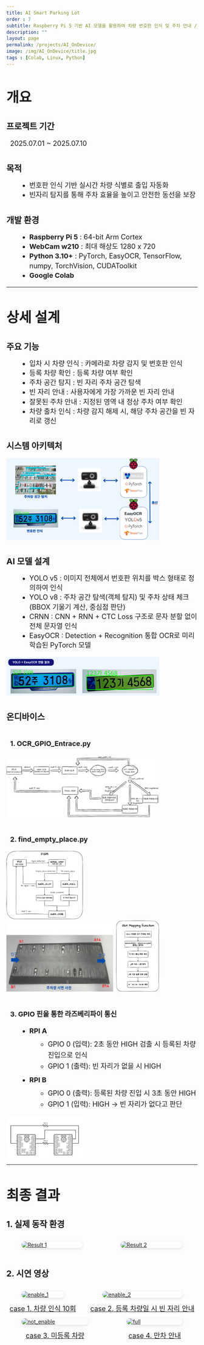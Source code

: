 ```yaml
---
title: AI Smart Parking Lot
order : 7
subtitle: Raspberry Pi 5 기반 AI 모델을 활용하여 차량 번호판 인식 및 주차 안내 / 관리 시스템
description: ""
layout: page
permalink: /projects/AI_OnDevice/
image: /img/AI_OnDevice/title.jpg
tags : [Colab, Linux, Python]
---
```


<h1 style="font-size: 36px; font-weight: bold;">개요</h1>

<h2 style="font-size: 22px; font-weight: bold; margin-top: 1.6em;">프로젝트 기간</h2>
<p style="font-size: 18px; line-height: 1.4; margin-left: 10px;">
2025.07.01 ~ 2025.07.10
</p>

<h2 style="font-size: 22px; font-weight: bold; margin-top: 1.6em;">목적</h2>
<ul style="font-size: 18px; line-height: 1.4; margin-left: 30px;">
  <li>번호판 인식 기반 실시간 차량 식별로 출입 자동화</li>
  <li>빈자리 탐지를 통해 주차 효율을 높이고 안전한 동선을 보장</li>
</ul>

<h2 style="font-size: 22px; font-weight: bold; margin-top: 1.6em;">개발 환경</h2>
<ul style="font-size: 18px; line-height: 1.4; margin-left: 30px;">
  <li><strong>Raspberry Pi 5</strong> : 64-bit Arm Cortex</li>
  <li><strong>WebCam w210</strong> : 최대 해상도 1280 x 720</li>
  <li><strong>Python 3.10+</strong> : PyTorch, EasyOCR, TensorFlow, numpy, TorchVision, CUDAToolkit</li>
  <li><strong>Google Colab</strong></li>
</ul>

---

<h1 style="font-size: 36px; font-weight: bold;">상세 설계</h1>

<h2 style="font-size: 22px; font-weight: bold; margin-top: 1.6em;">주요 기능</h2>
<ul style="font-size: 18px; line-height: 1.4; margin-left: 30px;">
  <li>입차 시 차량 인식 : 카메라로 차량 감지 및 번호판 인식</li>
  <li>등록 차량 확인 : 등록 차량 여부 확인</li>
  <li>주차 공간 탐지 : 빈 자리 주차 공간 탐색</li>
  <li>빈 자리 안내 : 사용자에게 가장 가까운 빈 자리 안내</li>
  <li>잘못된 주차 안내 : 지정된 영역 내 정상 주차 여부 확인</li>
  <li>차량 출차 인식 : 차량 감지 해제 시, 해당 주차 공간을 빈 자리로 갱신</li>
</ul>

<h2 style="font-size: 22px; font-weight: bold; margin-top: 1.6em;">시스템 아키텍처</h2>
<img src="/img/AI_OnDevice/system.jpg" width="80%">

<h2 style="font-size: 22px; font-weight: bold; margin-top: 1.6em;">AI 모델 설계</h2>
<ul style="font-size: 18px; line-height: 1.4; margin-left: 30px;">
  <li>YOLO v5 : 이미지 전체에서 번호판 위치를 박스 형태로 정의하여 인식</li>
  <li>YOLO v8 : 주차 공간 탐색(객체 탐지) 및 주차 상태 체크(BBOX 기울기 계산, 중심점 판단)</li>
  <li>CRNN : CNN + RNN + CTC Loss 구조로 문자 분할 없이 전체 문자열 인식</li>
  <li>EasyOCR : Detection + Recognition 통합 OCR로 미리 학습된 PyTorch 모델</li>
</ul>

<img src="/img/AI_OnDevice/YOLO+EasyOCR.jpg" width="80%">

<h2 style="font-size: 22px; font-weight: bold; margin-top: 1.6em;">온디바이스</h2>

<p style="font-size: 18px; line-height: 1.4; margin-left: 10px;">
<br>
<strong>1. OCR_GPIO_Entrace.py</strong>
</p>

<img src="/img/AI_OnDevice/OCR_GPIO.jpg" width="80%">

<p style="font-size: 18px; line-height: 1.4; margin-left: 10px;">
<br>
<strong>2. find_empty_place.py</strong>
</p>

<img src="/img/AI_OnDevice/Find_Empty_Place.jpg" width="40%">
<img src="/img/AI_OnDevice/Find_Empty_Place2.jpg" width="80%">

<p style="font-size: 18px; line-height: 1.4; margin-left: 10px;">
<br>
<strong>3. GPIO 핀을 통한 라즈베리파이 통신</strong>
</p>
<ul style="font-size:18px; line-height:1.6; margin-left:30px;">
  <li><strong>RPI A</strong>
    <ul style="margin-top:6px; margin-left:18px;">
      <li>GPIO 0 (입력): 2초 동안 HIGH 검출 시 등록된 차량 진입으로 인식</li>
      <li>GPIO 1 (출력): 빈 자리가 없을 시 HIGH</li>
    </ul>
  </li>

  <li style="margin-top:8px;"><strong>RPI B</strong>
    <ul style="margin-top:6px; margin-left:18px;">
      <li>GPIO 0 (출력): 등록된 차량 진입 시 3초 동안 HIGH</li>
      <li>GPIO 1 (입력): HIGH → 빈 자리가 없다고 판단</li>
    </ul>
  </li>
</ul>

<img src="/img/AI_OnDevice/RPI.jpg" width="40%">

---

<h1 style="font-size: 36px; font-weight: bold;">최종 결과</h1>
<h2 style="font-size: 22px; font-weight: bold; margin-top: 1.6em;">1. 실제 동작 환경</h2>

<div id="demo-gifs" class="columns is-multiline is-mobile">
  <div class="column is-half-desktop is-half-tablet is-full-mobile">
    <a href="{{ '/img/AI_OnDevice/result1.png' | relative_url }}" rel="noopener">
      <figure class="image" style="border-radius:12px;overflow:hidden;box-shadow:0 2px 8px rgba(0,0,0,.12)">
        <img src="{{ '/img/AI_OnDevice/result1.png' | relative_url }}" alt="Result 1"
             loading="lazy" decoding="async" style="width:100%;height:auto;">
      </figure>
    </a>
  </div>

  <div class="column is-half-desktop is-half-tablet is-full-mobile">
    <a href="{{ '/img/AI_OnDevice/result2.png' | relative_url }}" rel="noopener">
      <figure class="image" style="border-radius:12px;overflow:hidden;box-shadow:0 2px 8px rgba(0,0,0,.12)">
        <img src="{{ '/img/AI_OnDevice/result2.png' | relative_url }}" alt="Result 2"
             loading="lazy" decoding="async" style="width:100%;height:auto;">
      </figure>
    </a>
  </div>
</div>

<h2 style="font-size:22px;font-weight:bold;margin-top:1.6em;">2. 시연 영상</h2>

<div id="demo-gifs" class="columns is-multiline is-mobile">
  <div class="column is-half-desktop is-half-tablet is-full-mobile">
    <a href="{{ '/gif/AI_OnDevice/enable_1.gif' | relative_url }}" rel="noopener">
      <figure class="image" style="border-radius:12px;overflow:hidden;box-shadow:0 2px 8px rgba(0,0,0,.12)">
        <img src="{{ '/gif/AI_OnDevice/enable_1.gif' | relative_url }}"
             alt="enable_1" loading="lazy" decoding="async"
             style="width:100%;height:auto;">
      </figure>
      <div style="font-size:18px;margin-top:.4em;text-align:center;">case 1. 차량 인식 10회 </div>
    </a>
  </div>

  <div class="column is-half-desktop is-half-tablet is-full-mobile">
    <a href="{{ '/gif/AI_OnDevice/enable_2.gif' | relative_url }}" rel="noopener">
      <figure class="image" style="border-radius:12px;overflow:hidden;box-shadow:0 2px 8px rgba(0,0,0,.12)">
        <img src="{{ '/gif/AI_OnDevice/enable_2.gif' | relative_url }}"
             alt="enable_2" loading="lazy" decoding="async"
             style="width:100%;height:auto;">
      </figure>
      <div style="font-size:18px;margin-top:.4em;text-align:center;">case 2. 등록 차량일 시 빈 자리 안내 </div>
    </a>
  </div>
</div>

<div id="demo-gifs" class="columns is-multiline is-mobile">
  <div class="column is-half-desktop is-half-tablet is-full-mobile">
    <a href="{{ '/gif/AI_OnDevice/not_enable.gif' | relative_url }}" rel="noopener">
      <figure class="image" style="border-radius:12px;overflow:hidden;box-shadow:0 2px 8px rgba(0,0,0,.12)">
        <img src="{{ '/gif/AI_OnDevice/not_enable.gif' | relative_url }}"
             alt="not_enable" loading="lazy" decoding="async"
             style="width:100%;height:auto;">
      </figure>
      <div style="font-size:18px;margin-top:.4em;text-align:center;">case 3. 미등록 차량 </div>
    </a>
  </div>

  <div class="column is-half-desktop is-half-tablet is-full-mobile">
    <a href="{{ '/gif/AI_OnDevice/full.gif' | relative_url }}" rel="noopener">
      <figure class="image" style="border-radius:12px;overflow:hidden;box-shadow:0 2px 8px rgba(0,0,0,.12)">
        <img src="{{ '/gif/AI_OnDevice/full.gif' | relative_url }}"
             alt="full" loading="lazy" decoding="async"
             style="width:100%;height:auto;">
      </figure>
      <div style="font-size:18px;margin-top:.4em;text-align:center;">case 4. 만차 안내 </div>
    </a>
  </div>
</div>

<div id="lb" style="display:none;position:fixed;inset:0;z-index:9999;
  background:rgba(0,0,0,.82);backdrop-filter:saturate(120%) blur(2px);
  align-items:center;justify-content:center;padding:8px;overflow:auto;">
  <img id="lb-img" alt="preview"
       style="display:block;border-radius:14px;box-shadow:0 10px 30px rgba(0,0,0,.4)">
  <div id="lb-info" style="position:absolute;left:14px;bottom:12px;
       color:#fff;font-size:12px;opacity:.85"></div>
  <button id="lb-x" aria-label="닫기" title="닫기"
          style="position:absolute;top:10px;right:14px;border:0;background:transparent;
                 color:#fff;font-size:34px;cursor:pointer;line-height:1;">×</button>
</div>

<script>
(function(){
  // ====== 원하는 설정만 바꿔 쓰세요 ======
  const OPEN_MODE = 'fit';      // 'fit' = 화면맞춤으로 열기, 'fixed' = 고정배율로 열기
  const INITIAL_SCALE = 1.00;   // OPEN_MODE='fixed'일 때 시작 배율 (1=원본 크기)
  const MIN_SCALE = 0.50;       // 최소 배율 (50%)
  const MAX_SCALE = 1.20;       // 최대 배율 (120%)  ← "너무 커지는 것" 제한
  const STEP = 0.10;            // 확대/축소 한 번에 변경되는 비율 (10%)
  // =====================================

  const grid = document.getElementById('demo-gifs'); // 갤러리 래퍼 id 필요
  const lb   = document.getElementById('lb');
  const img  = document.getElementById('lb-img');
  const xBtn = document.getElementById('lb-x');

  if (!grid) return;

  let natW = 0, natH = 0, scale = 1;

  function clamp(v, lo, hi){ return Math.max(lo, Math.min(hi, v)); }
  function applyScale(s){
    scale = clamp(s, MIN_SCALE, MAX_SCALE);
    img.style.width = Math.round(natW * scale) + 'px';
    img.style.height = 'auto';
  }
  function openAt(src){
    img.onload = () => {
      natW = img.naturalWidth; natH = img.naturalHeight;
      if (OPEN_MODE === 'fit'){
        const vw = window.innerWidth  * 0.92;
        const vh = window.innerHeight * 0.92;
        const fit = Math.min(vw / natW, vh / natH);
        applyScale(fit);                  // 화면맞춤(단, MAX_SCALE까지만)
      } else {
        applyScale(INITIAL_SCALE);        // 고정 배율로 시작
      }
    };
    img.src = src;
    lb.style.display = 'flex';
  }

  // 갤러리 클릭 → 라이트박스 열기
  grid.addEventListener('click', (e)=>{
    const a = e.target.closest('a');
    if (!a) return;
    e.preventDefault();
    openAt(a.getAttribute('href'));
  });

  // 닫기
  function closeLB(){ lb.style.display='none'; img.src=''; }
  lb.addEventListener('click', (e)=> { if (e.target === lb) closeLB(); });
  xBtn.addEventListener('click', closeLB);
  document.addEventListener('keydown', (e)=> { if (e.key === 'Escape') closeLB(); });

  // 키보드로 확대/축소: + / -
  document.addEventListener('keydown', (e)=>{
    if (lb.style.display !== 'flex') return;
    if (e.key === '+' || e.key === '=' ) applyScale(scale + STEP);
    if (e.key === '-' || e.key === '_' ) applyScale(scale - STEP);
    if (e.key === '0') applyScale(1.0);        // 0 = 원본 배율
  });

  // 마우스 휠로 확대/축소
  lb.addEventListener('wheel', (e)=>{
    if (lb.style.display !== 'flex') return;
    e.preventDefault();
    const dir = e.deltaY < 0 ? 1 : -1;
    applyScale(scale + dir * STEP);
  }, { passive:false });

  // 창 크기 변경 시 화면맞춤 모드일 때만 다시 맞춤
  window.addEventListener('resize', ()=>{
    if (lb.style.display !== 'flex' || !img.src || OPEN_MODE !== 'fit') return;
    openAt(img.src);
  });
})();
</script>